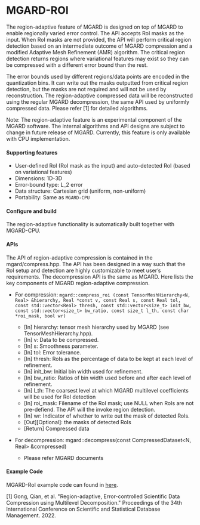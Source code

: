 # MGARD-ROI

The region-adaptive feature of MGARD is designed on top of MGARD to enable regionally varied error control. The API accepts RoI masks as the input. When RoI masks are not provided, the API will perform critical region detection based on an intermediate outcome of MGARD compression and a modified Adaptive Mesh Refinement (AMR) algorithm. The critical region detection returns regions where variational features may exist so they can be compressed with a different error bound than the rest. 

The error bounds used by different regions/data points are encoded in the quantization bins. It can write out the masks outputted from critical region detection, but the masks are not required and will not be used by reconstruction. The region-adaptive compressed data will be reconstructed using the regular MGARD decompression, the same API used by uniformly compressed data. Please refer [1] for detailed algorithms. 

Note: The region-adaptive feature is an experimental component of the MGARD software. The internal algorithms and API designs are subject to change in future release of MGARD. Currently, this feature is only available with CPU implementation. 

#### Supporting features

*	User-defined RoI (RoI mask as the input) and auto-detected RoI (based on variational features)
*	Dimensions: 1D-3D
*	Error-bound type: L_2 error
*	Data structure: Cartesian grid (uniform, non-uniform)
*	Portability: Same as `MGARD-CPU`  

#### Configure and build
The region-adaptive functionality is automatically built together with MGARD-CPU. 

#### APIs 
The API of region-adaptive compression is contained in the mgard/compress.hpp. The API has been designed in a way such that the RoI setup and detection are highly customizable to meet user’s requirements. The decompression API is the same as MGARD. Here lists the key components of MGARD region-adaptive compression. 

* For compression: `mgard::compress_roi (const TensorMeshHierarchy<N, Real> &hierarchy, Real *const v, const Real s, const Real tol, const std::vector<Real> thresh, const std::vector<size_t> init_bw, const std::vector<size_t> bw_ratio, const size_t l_th, const char *roi_mask, bool wr)`

    * [In] hierarchy: tensor mesh hierarchy used by MGARD (see TensorMeshHierarchy.hpp).
    * [In] v: Data to be compressed.
    * [In] s: Smoothness parameter.
    * [In] tol: Error tolerance. 
    * [In] thresh: RoIs as the percentage of data to be kept at each level of refinement.
    * [In] init_bw: Initial bin width used for refinement. 
    * [In] bw_ratio: Ratios of bin width used before and after each level of refinement.
    * [In] l_th: The coarsest level at which MGARD multilevel coefficients will be used for RoI detection 
    * [In] roi_mask: Filename of the RoI mask; use NULL when RoIs are not pre-defiend. The API will the invoke region detection.
    * [In] wr: Indicator of whether to write out the mask of detected RoIs. 
    * [Out][Optional]: the masks of detected RoIs
    * [Return] Compressed data

* For decompression: mgard::decompress(const CompressedDataset<N, Real> &compressed)
    * Please refer MGARD documents

#### Example Code

MGARD-RoI example code can found in [here][roi-example].

[roi-example]: ../examples/roi/

[1] Gong, Qian, et al. "Region-adaptive, Error-controlled Scientific Data Compression using Multilevel Decomposition." Proceedings of the 34th International Conference on Scientific and Statistical Database Management. 2022.

